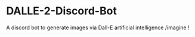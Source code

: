 # DALLE-2-Discord-Bot
A discord bot to generate images via Dall-E artificial intelligence /imagine !
